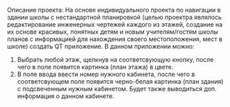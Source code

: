 Описание проекта:
На основе индивидуального проекта по навигации в здании школы с нестандартной планировкой (целью проектра являлось редактирование инженерных чертежей каждого из этажей, создание на их основе красивых, понятных детям и новым учителям/гостям школы планов с информацией для нахождения своего местоположения, мест в школе) создать QT приложение.
В данном приложении можно:
1. Выбрать любой этаж, щелкнув на соответсвующую кнопку, после чего в поле появится картинка (план этажа) в цвете.
2. В поле ввода ввести номер нужного кабинета, после чего в соответсвующем поле появится черно-белая картинка (план здания) с подсвеченным нужным кабинетом. Будет также выводиться доп. информация о данном кабинете.
